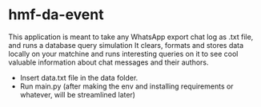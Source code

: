 # hmf-da-event
 
This application is meant to take any WhatsApp export chat log as .txt file, and runs a database query simulation
It clears, formats and stores data locally on your matchine and runs interesting queries on it to see cool valuable information about chat messages and their authors.

- Insert data.txt file in the data folder.
- Run main.py (after making the env and installing requirements or whatever, will be streamlined later)
